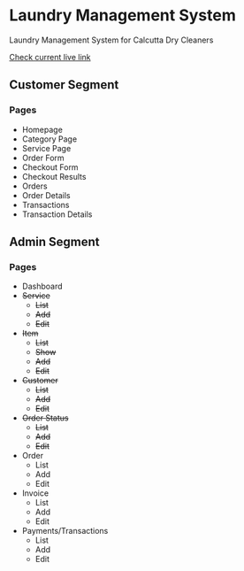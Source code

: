 # Laundry Management System
Laundry Management System for Calcutta Dry Cleaners

[Check current live link](http://homeserver.zubairhasan.com:8000)

## Customer Segment
### Pages
- Homepage
- Category Page
- Service Page
- Order Form
- Checkout Form
- Checkout Results
- Orders
- Order Details
- Transactions
- Transaction Details

## Admin Segment
### Pages
- Dashboard
- ~~Service~~
  - ~~List~~
  - ~~Add~~
  - ~~Edit~~
- ~~Item~~
  - ~~List~~
  - ~~Show~~
  - ~~Add~~
  - ~~Edit~~
- ~~Customer~~
  - ~~List~~
  - ~~Add~~
  - ~~Edit~~
- ~~Order Status~~
  - ~~List~~
  - ~~Add~~
  - ~~Edit~~
- Order
  - List
  - Add
  - Edit
- Invoice
  - List
  - Add
  - Edit
- Payments/Transactions
  - List
  - Add
  - Edit

